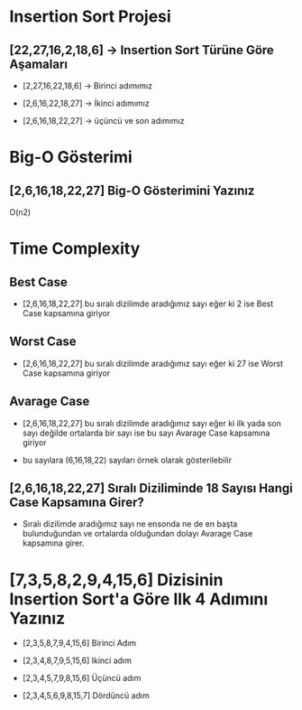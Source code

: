 # Insertion Sort Projesi

## [22,27,16,2,18,6] -> Insertion Sort Türüne Göre Aşamaları 

* [2,27,16,22,18,6] -> Birinci adımımız

* [2,6,16,22,18,27] -> İkinci adımımız

* [2,6,16,18,22,27] -> üçüncü ve son adımımız 


# Big-O Gösterimi 


## [2,6,16,18,22,27] Big-O Gösterimini Yazınız


O(n2)


# Time Complexity 




## Best Case 


- [2,6,16,18,22,27]  bu sıralı dizilimde aradığımız sayı eğer ki 2 ise Best Case kapsamına giriyor




## Worst Case 


- [2,6,16,18,22,27]  bu sıralı dizilimde aradığımız sayı eğer ki  27 ise Worst Case kapsamına giriyor




## Avarage Case 


- [2,6,16,18,22,27]  bu sıralı dizilimde aradığımız sayı eğer ki ilk yada son sayı değilde ortalarda bir sayı ise bu sayı Avarage Case kapsamına giriyor

- bu sayılara (6,16,18,22) sayıları örnek olarak gösterilebilir 




## [2,6,16,18,22,27] Sıralı Diziliminde 18 Sayısı Hangi Case Kapsamına Girer?



- Sıralı dizilimde aradığımız sayı ne ensonda ne de en başta bulunduğundan ve ortalarda olduğundan dolayı Avarage Case kapsamına girer.



# [7,3,5,8,2,9,4,15,6] Dizisinin Insertion Sort'a Göre Ilk 4 Adımını Yazınız



* [2,3,5,8,7,9,4,15,6] Birinci Adım

* [2,3,4,8,7,9,5,15,6] Ikinci adım

* [2,3,4,5,7,9,8,15,6] Üçüncü adım

* [2,3,4,5,6,9,8,15,7] Dördüncü adım



